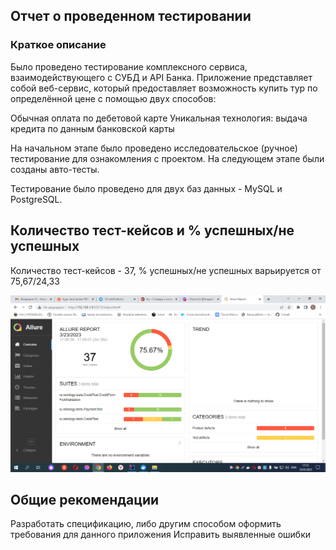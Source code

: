 ## Отчет о проведенном тестировании
### Краткое описание
Было проведено тестирование комплексного сервиса, взаимодействующего с СУБД и API Банка.
Приложение представляет собой веб-сервис, который предоставляет возможность купить тур по определённой цене с помощью двух способов:

Обычная оплата по дебетовой карте
Уникальная технология: выдача кредита по данным банковской карты

На начальном этапе было проведено исследовательское (ручное) тестирование для ознакомления с проектом.
На следующем этапе были созданы авто-тесты.

Тестирование было проведено для двух баз данных - MySQL и PostgreSQL.
## Количество тест-кейсов и % успешных/не успешных
Количество тест-кейсов - 37, % успешных/не успешных варьируется от 75,67/24,33

 ![img_1.png](img_1.png)

## Общие рекомендации
Разработать спецификацию, либо другим способом оформить требования для данного приложения
Исправить выявленные ошибки
